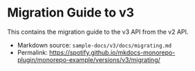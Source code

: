 # Migration Guide to v3

This contains the migration guide to the v3 API from the v2 API.

- Markdown source: `sample-docs/v3/docs/migrating.md`
- Permalink: <https://spotify.github.io/mkdocs-monorepo-plugin/monorepo-example/versions/v3/migrating/>